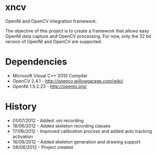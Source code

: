xncv
====

OpenNI and OpenCV integration framework.

The objective of this project is to create a framework that allows easy OpenNI data capture and OpenCV processing.
For now, only the 32 bit version of OpenNI and OpenCV are supported.

Dependencies
============
* Microsoft Visual C++ 2010 Compiler 
* OpenCV 2.4.1 - http://opencv.willowgarage.com/wiki/
* OpenNI 1.5.2.23 - http://openni.org/

History
=======
* 01/07/2012 - Added .oni recording 
* 18/06/2012 - Added skeleton recording classes
* 17/06/2012 - Improved calibration process and added auto tracking activation
* 16/06/2012 - Added skeleton generation and drawing support
* 08/06/2012 - Project created